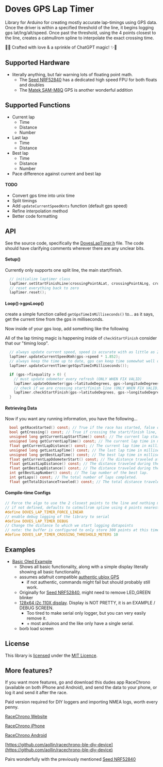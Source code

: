


# Doves GPS Lap Timer
Library for Arduino for creating mostly accurate lap-timings using GPS data.
Once the driver is within a specified threshold of the line, it begins logging gps lat/lng/alt/speed.
Once past the threshold, using the 4 points closest to the line, creates a catmullrom spline to interpolate the exact crossing time.

🤖✨ Crafted with love & a sprinkle of ChatGPT magic! ✨🤖

## Supported Hardware

* literally anything, but fair warning lots of floating point math.
	* The [Seed NRF52840](https://www.amazon.com/Seeed-Studio-XIAO-nRF52840-Microcontroller/dp/B09T9VVQG7) has a dedicated high speed FPU for both floats and doubles
	* The [Matek SAM-M8Q](https://www.amazon.com/Matek-Module-SAM-M8Q-GLONASS-Galileo/dp/B07Q2SGQQT) GPS is another wonderful addition

## Supported Functions
* Current lap
	* Time
	* Distance
	* Number
* Last lap
	* Time
	* Distance
* Best lap
	* Time
	* Distance
	* Number
* Pace difference against current and best lap

#### TODO
* Convert gps time into unix time
* Split timings
* Add `updateCurrentSpeedKnts` function (default gps speed)
* Refine interpolation method
* Better code formatting

## API

See the source code, specifically the [DovesLapTimer.h](src/DovesLapTimer.h) file.
The code should have clarifying comments wherever there are any unclear bits.

#### Setup()
Currently only supports one split line, the main start/finish.
```c
  // initialize laptimer class
  lapTimer.setStartFinishLine(crossingPointALat, crossingPointALng, crossingPointBLat, crossingPointBLng);
  // reset everything back to zero
  lapTimer.reset();
```
#### Loop()->gpsLoop()
create a simple function called `getGpsTimeInMilliseconds()` to... as it says, get the current time from the gps in milliseconds.

Now inside of your gps loop, add something like the following

All of the lap timing magic is happening inside of `checkStartFinish` consider that our "timing loop".
```c
  // always update current speed, speed is accurate with as little as 2 sats
  lapTimer.updateCurrentSpeedKmh(gps->speed * 1.852);
  // always keep the time up to date, gps can keep time somewhat well once synced, or via battery backup
  lapTimer.updateCurrentTime(getGpsTimeInMilliseconds());

  if (gps->fixquality > 0) {
    // must update odometer every refresh (ONLY WHEN FIX VALID)
    lapTimer.updateOdometer(gps->latitudeDegrees, gps->longitudeDegrees, gps->altitude);
    // check if we are crossing start/finish line (ONLY WHEN FIX VALID)
    lapTimer.checkStartFinish(gps->latitudeDegrees, gps->longitudeDegrees);
  }
```
#### Retrieving Data
Now if you want any running information,  you have the following...
```c
  bool getRaceStarted() const; // True if the race has started, false otherwise (passed the line one time).
  bool getCrossing() const; // True if crossing the start/finish line, false otherwise.
  unsigned long getCurrentLapStartTime() const; // The current lap start time in milliseconds.
  unsigned long getCurrentLapTime() const; // The current lap time in milliseconds.
  float getCurrentLapDistance() const; // The current lap time in milliseconds.
  unsigned long getLastLapTime() const; // The last lap time in milliseconds.
  unsigned long getBestLapTime() const; // The best lap time in milliseconds.
  float getCurrentLapOdometerStart() const; // The distance traveled at the start of the current lap in meters.
  float getLastLapDistance() const; // The distance traveled during the last lap in meters.
  float getBestLapDistance() const; // The distance traveled during the best lap in meters.
  int getBestLapNumber() const; // The lap number of the best lap.
  int getLaps() const; // The total number of laps completed.
  float getTotalDistanceTraveled() const; // The total distance traveled in meters.
```

#### Compile-time Configs
```c
// Force the algo to use the 2 closest points to the line and nothing more
// if not defined, defaults to catmullrom spline using 4 points nearest to the line
#define DOVES_LAP_TIMER_FORCE_LINEAR
// enable debug logging of the library to serial
#define DOVES_LAP_TIMER_DEBUG
// Change the distance to which we start logging datapoints
// note: the buffer is configured to only store 300 points at this time
#define DOVES_LAP_TIMER_CROSSING_THRESHOLD_METERS 10
```

## Examples

* [Basic Oled Example](examples/basic_oled_example/basic_oled_example.ino)
	* Shows all basic functionality, along with a simple display literally showing all basic functionality.
	* assumes adafruit compatible [authentic ublox GPS ](https://www.amazon.com/Matek-Module-SAM-M8Q-GLONASS-Galileo/dp/B07Q2SGQQT) 
		* if not authentic, commands might fail but should probably still work.
	* Originally for [Seed NRF52840](https://www.amazon.com/Seeed-Studio-XIAO-nRF52840-Microcontroller/dp/B09T9VVQG7), might need to remove LED_GREEN blinker
	* [128x64 i2c 110X display](https://www.amazon.com/dp/B08V97FYD2). Display is NOT PRETTY, it is an EXAMPLE / DEBUG SCREEN.
		* Too tired to make serial only logger, but you can very easily remove it.
		* \+ most arduinos and the like only have a single serial.
	* borb load screen

## License

This library is [licensed](LICENSE) under the [MIT Licence](http://en.wikipedia.org/wiki/MIT_License).

## More features?
If you want more features, go and download this dudes app RaceChrono (available on both iPhone and Android), and send the data to your phone, or log it and send it after the race.

Paid version required for DIY loggers and importing NMEA logs, worth every penny.

[RaceChrono Website](https://racechrono.com/)

[RaceChrono iPhone](https://apps.apple.com/us/app/racechrono-pro/id1129429340)

[RaceChrono Android](https://play.google.com/store/apps/details?id=com.racechrono.pro&pli=1)

[https://github.com/aollin/racechrono-ble-diy-device](https://github.com/aollin/racechrono-ble-diy-device)

Pairs wonderfully with the previously mentioned [Seed NRF52840](https://www.amazon.com/Seeed-Studio-XIAO-nRF52840-Microcontroller/dp/B09T9VVQG7)